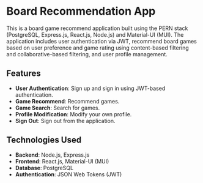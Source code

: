 # Board Recommendation App

This is a board game recommend application built using the PERN stack (PostgreSQL, Express.js, React.js, Node.js) and Material-UI (MUI). The application includes user authentication via JWT, recommend board games based on user preference and game rating using content-based filtering and collaborative-based filtering, and user profile management.


## Features

- **User Authentication**: Sign up and sign in using JWT-based authentication.
- **Game Recommend**: Recommend games.
- **Game Search**: Search for games.
- **Profile Modification**: Modify your own profile.
- **Sign Out**: Sign out from the application.

## Technologies Used

- **Backend**: Node.js, Express.js
- **Frontend**: React.js, Material-UI (MUI)
- **Database**: PostgreSQL
- **Authentication**: JSON Web Tokens (JWT)
<!-- ## Usage

1. **Sign Up**: Create a new account.
2. **Sign In**: Log in with your credentials.
3. **Search Users**: Use the search functionality to find other users by their username.
4. **Chat**: Start a real-time chat with other users.
5. **View Profiles**: Check out other users' profiles.
6. **Edit Profile**: Modify your own profile information.
7. **Sign Out**: Log out from your account. -->